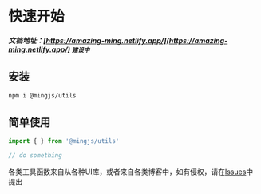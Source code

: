 # 快速开始

##### 文档地址：[https://amazing-ming.netlify.app/](https://amazing-ming.netlify.app/) `建设中`

## 安装

```bash
npm i @mingjs/utils
```


## 简单使用

``` ts
import { } from '@mingjs/utils'

// do something
```

各类工具函数来自从各种UI库，或者来自各类博客中，如有侵权，请在[Issues](https://github.com/amazing-thing/mingjs/issues)中提出
